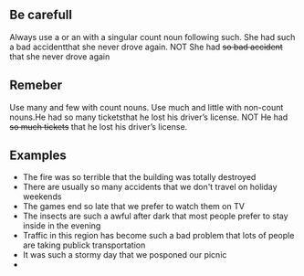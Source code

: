 ## Be carefull
Always use a or an with a singular count noun following such. She had such a bad accidentthat she never drove again. NOT She had ~~so bad accident~~ that she never drove again
## Remeber
Use many and few with count nouns. Use much and little with non-count nouns.He had so many ticketsthat he lost his driver’s license. NOT He had ~~so much tickets~~ that he lost his driver’s license.

## Examples
* The fire was so terrible that the building was totally destroyed
* There are usually so many accidents that we don't travel on holiday weekends
* The games end so late that we prefer to watch them  on TV
* The insects are such a awful after dark that most people prefer to stay inside in the evening
* Traffic in this region has become such a bad problem that lots of people are taking publick transportation
* It was such a stormy day that we posponed our picnic 
* 
<!--stackedit_data:
eyJoaXN0b3J5IjpbMTg4NDc0MjgzMCw2Mzc0MDc1NzQsMTI0MT
Y1NTk2MywxNTcxOTkxNDMwLC0yOTYyMDQyMTVdfQ==
-->